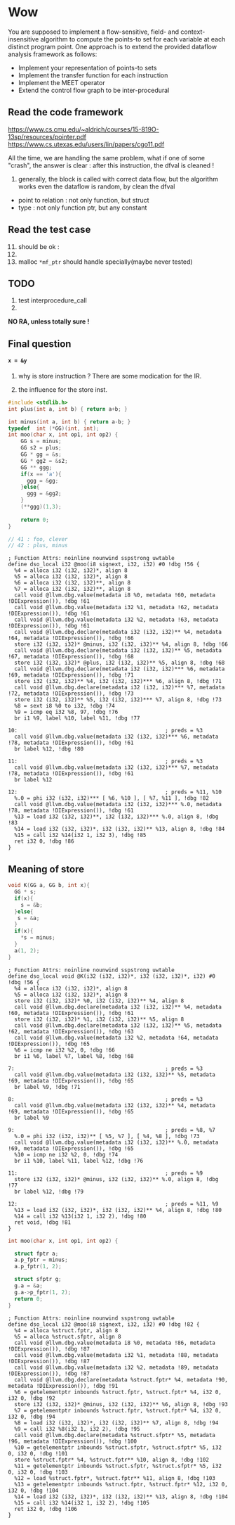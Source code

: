 # Wow
You are supposed to implement a flow-sensitive, field- and context-insensitive algorithm to compute the 
points-to set for each variable at each distinct program point.
One approach is to extend the provided dataflow analysis framework as follows: 
- Implement your representation of points-to sets
- Implement the transfer function for each instruction
- Implement the MEET operator
- Extend the control flow graph to be inter-procedural


## Read the code framework
https://www.cs.cmu.edu/~aldrich/courses/15-819O-13sp/resources/pointer.pdf
https://www.cs.utexas.edu/users/lin/papers/cgo11.pdf

All the time, we are handling the same problem,
what if one of some "crash", the answer is clear :
after this instruction, the dfval is cleaned !
1. generally, the block is called with correct data flow, 
but the algorithm works even the dataflow is random,
by clean the dfval

- point to relation : not only function, but struct
- type : not only function ptr, but any constant


## Read the test case
11. should be ok :
18. 
24. malloc `*mf_ptr` should handle specially(maybe never tested)


## TODO
1. test interprocedure_call
2. 


  

**NO RA, unless totally sure !**



## Final question
#### `x = &y`

1. why is store instruction ?
There are some modication for the IR.

2. the influence for the store inst.

```c
#include <stdlib.h>
int plus(int a, int b) { return a+b; }

int minus(int a, int b) { return a-b; }
typedef  int (*GG)(int, int);
int moo(char x, int op1, int op2) {
    GG s = minus;
    GG s2 = plus;
    GG * gg = &s;
    GG * gg2 = &s2;
    GG ** ggg;
    if(x == 'a'){
      ggg = &gg;
    }else{
      ggg = &gg2;
    }
    (**ggg)(1,3);
    
    return 0;
}

// 41 : foo, clever
// 42 : plus, minus
```

```
; Function Attrs: noinline nounwind sspstrong uwtable
define dso_local i32 @moo(i8 signext, i32, i32) #0 !dbg !56 {
  %4 = alloca i32 (i32, i32)*, align 8
  %5 = alloca i32 (i32, i32)*, align 8
  %6 = alloca i32 (i32, i32)**, align 8
  %7 = alloca i32 (i32, i32)**, align 8
  call void @llvm.dbg.value(metadata i8 %0, metadata !60, metadata !DIExpression()), !dbg !61
  call void @llvm.dbg.value(metadata i32 %1, metadata !62, metadata !DIExpression()), !dbg !61
  call void @llvm.dbg.value(metadata i32 %2, metadata !63, metadata !DIExpression()), !dbg !61
  call void @llvm.dbg.declare(metadata i32 (i32, i32)** %4, metadata !64, metadata !DIExpression()), !dbg !66
  store i32 (i32, i32)* @minus, i32 (i32, i32)** %4, align 8, !dbg !66
  call void @llvm.dbg.declare(metadata i32 (i32, i32)** %5, metadata !67, metadata !DIExpression()), !dbg !68
  store i32 (i32, i32)* @plus, i32 (i32, i32)** %5, align 8, !dbg !68
  call void @llvm.dbg.declare(metadata i32 (i32, i32)*** %6, metadata !69, metadata !DIExpression()), !dbg !71
  store i32 (i32, i32)** %4, i32 (i32, i32)*** %6, align 8, !dbg !71
  call void @llvm.dbg.declare(metadata i32 (i32, i32)*** %7, metadata !72, metadata !DIExpression()), !dbg !73
  store i32 (i32, i32)** %5, i32 (i32, i32)*** %7, align 8, !dbg !73
  %8 = sext i8 %0 to i32, !dbg !74
  %9 = icmp eq i32 %8, 97, !dbg !76
  br i1 %9, label %10, label %11, !dbg !77

10:                                               ; preds = %3
  call void @llvm.dbg.value(metadata i32 (i32, i32)*** %6, metadata !78, metadata !DIExpression()), !dbg !61
  br label %12, !dbg !80

11:                                               ; preds = %3
  call void @llvm.dbg.value(metadata i32 (i32, i32)*** %7, metadata !78, metadata !DIExpression()), !dbg !61
  br label %12

12:                                               ; preds = %11, %10
  %.0 = phi i32 (i32, i32)*** [ %6, %10 ], [ %7, %11 ], !dbg !82
  call void @llvm.dbg.value(metadata i32 (i32, i32)*** %.0, metadata !78, metadata !DIExpression()), !dbg !61
  %13 = load i32 (i32, i32)**, i32 (i32, i32)*** %.0, align 8, !dbg !83
  %14 = load i32 (i32, i32)*, i32 (i32, i32)** %13, align 8, !dbg !84
  %15 = call i32 %14(i32 1, i32 3), !dbg !85
  ret i32 0, !dbg !86
}
```


## Meaning of store

```c
void K(GG a, GG b, int x){
  GG * s;
  if(x){
    s = &b;
  }else{
   s = &a;
  }
  if(x){
    *s = minus;
  }
  a(1, 2);
}
```


```
; Function Attrs: noinline nounwind sspstrong uwtable
define dso_local void @K(i32 (i32, i32)*, i32 (i32, i32)*, i32) #0 !dbg !56 {
  %4 = alloca i32 (i32, i32)*, align 8
  %5 = alloca i32 (i32, i32)*, align 8
  store i32 (i32, i32)* %0, i32 (i32, i32)** %4, align 8
  call void @llvm.dbg.declare(metadata i32 (i32, i32)** %4, metadata !60, metadata !DIExpression()), !dbg !61
  store i32 (i32, i32)* %1, i32 (i32, i32)** %5, align 8
  call void @llvm.dbg.declare(metadata i32 (i32, i32)** %5, metadata !62, metadata !DIExpression()), !dbg !63
  call void @llvm.dbg.value(metadata i32 %2, metadata !64, metadata !DIExpression()), !dbg !65
  %6 = icmp ne i32 %2, 0, !dbg !66
  br i1 %6, label %7, label %8, !dbg !68

7:                                                ; preds = %3
  call void @llvm.dbg.value(metadata i32 (i32, i32)** %5, metadata !69, metadata !DIExpression()), !dbg !65
  br label %9, !dbg !71

8:                                                ; preds = %3
  call void @llvm.dbg.value(metadata i32 (i32, i32)** %4, metadata !69, metadata !DIExpression()), !dbg !65
  br label %9

9:                                                ; preds = %8, %7
  %.0 = phi i32 (i32, i32)** [ %5, %7 ], [ %4, %8 ], !dbg !73
  call void @llvm.dbg.value(metadata i32 (i32, i32)** %.0, metadata !69, metadata !DIExpression()), !dbg !65
  %10 = icmp ne i32 %2, 0, !dbg !74
  br i1 %10, label %11, label %12, !dbg !76

11:                                               ; preds = %9
  store i32 (i32, i32)* @minus, i32 (i32, i32)** %.0, align 8, !dbg !77
  br label %12, !dbg !79

12:                                               ; preds = %11, %9
  %13 = load i32 (i32, i32)*, i32 (i32, i32)** %4, align 8, !dbg !80
  %14 = call i32 %13(i32 1, i32 2), !dbg !80
  ret void, !dbg !81
}
```

```c
int moo(char x, int op1, int op2) {

  struct fptr a;
  a.p_fptr = minus;
  a.p_fptr(1, 2);

  struct sfptr g;
  g.a = &a;
  g.a->p_fptr(1, 2);
  return 0;
}
```


```
; Function Attrs: noinline nounwind sspstrong uwtable
define dso_local i32 @moo(i8 signext, i32, i32) #0 !dbg !82 {
  %4 = alloca %struct.fptr, align 8
  %5 = alloca %struct.sfptr, align 8
  call void @llvm.dbg.value(metadata i8 %0, metadata !86, metadata !DIExpression()), !dbg !87
  call void @llvm.dbg.value(metadata i32 %1, metadata !88, metadata !DIExpression()), !dbg !87
  call void @llvm.dbg.value(metadata i32 %2, metadata !89, metadata !DIExpression()), !dbg !87
  call void @llvm.dbg.declare(metadata %struct.fptr* %4, metadata !90, metadata !DIExpression()), !dbg !91
  %6 = getelementptr inbounds %struct.fptr, %struct.fptr* %4, i32 0, i32 0, !dbg !92
  store i32 (i32, i32)* @minus, i32 (i32, i32)** %6, align 8, !dbg !93
  %7 = getelementptr inbounds %struct.fptr, %struct.fptr* %4, i32 0, i32 0, !dbg !94
  %8 = load i32 (i32, i32)*, i32 (i32, i32)** %7, align 8, !dbg !94
  %9 = call i32 %8(i32 1, i32 2), !dbg !95
  call void @llvm.dbg.declare(metadata %struct.sfptr* %5, metadata !96, metadata !DIExpression()), !dbg !100
  %10 = getelementptr inbounds %struct.sfptr, %struct.sfptr* %5, i32 0, i32 0, !dbg !101
  store %struct.fptr* %4, %struct.fptr** %10, align 8, !dbg !102
  %11 = getelementptr inbounds %struct.sfptr, %struct.sfptr* %5, i32 0, i32 0, !dbg !103
  %12 = load %struct.fptr*, %struct.fptr** %11, align 8, !dbg !103
  %13 = getelementptr inbounds %struct.fptr, %struct.fptr* %12, i32 0, i32 0, !dbg !104
  %14 = load i32 (i32, i32)*, i32 (i32, i32)** %13, align 8, !dbg !104
  %15 = call i32 %14(i32 1, i32 2), !dbg !105
  ret i32 0, !dbg !106
}
```

